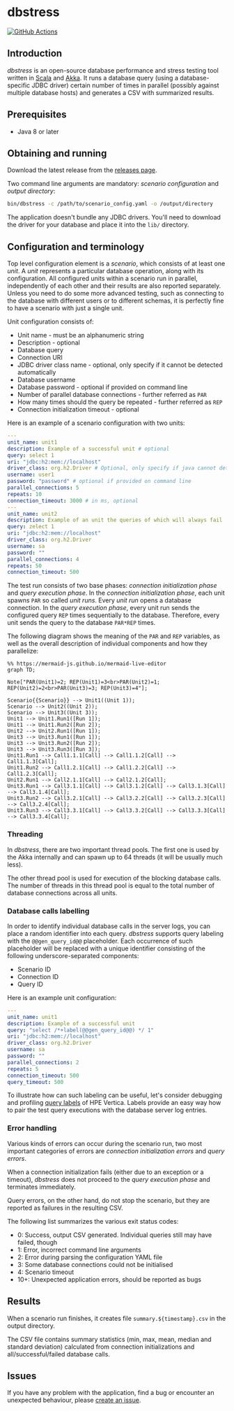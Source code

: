 # dbstress

 [![GitHub Actions](https://github.com/semberal/dbstress/workflows/build/badge.svg)](https://github.com/semberal/dbstress/actions)

## Introduction

_dbstress_ is an open-source database performance and stress testing tool written in
[Scala](http://www.scala-lang.org/) and [Akka](http://akka.io). It runs a database query
(using a database-specific JDBC driver) certain number of times in parallel (possibly against multiple database hosts)
and generates a CSV with summarized results.

## Prerequisites
* Java 8 or later

## Obtaining and running

Download the latest release from the [releases page](https://github.com/semberal/dbstress/releases). 

Two command line arguments are mandatory: _scenario configuration_ and _output directory_:

```bash
bin/dbstress -c /path/to/scenario_config.yaml -o /output/directory
```

The application doesn't bundle any JDBC drivers. You'll need to download the driver for your database and place
it into the `lib/` directory.

## Configuration and terminology

Top level configuration element is a _scenario_, which consists of at least one _unit_.
A _unit_ represents a particular database operation, along with its configuration.
All configured units within a scenario run in parallel, independently of each other and their results are also
reported separately. Unless you need to do some more advanced testing, such as connecting to the database with
different users or to different schemas, it is perfectly fine to have a scenario with just a single unit.

Unit configuration consists of:

* Unit name - must be an alphanumeric string
* Description - optional
* Database query
* Connection URI
* JDBC driver class name - optional, only specify if it cannot be detected automatically
* Database username
* Database password - optional if provided on command line
* Number of parallel database connections - further referred as `PAR`
* How many times should the query be repeated - further referred as `REP`
* Connection initialization timeout - optional

Here is an example of a scenario configuration with two units:

```yaml
---
unit_name: unit1
description: Example of a successful unit # optional
query: select 1
uri: "jdbc:h2:mem://localhost"
driver_class: org.h2.Driver # Optional, only specify if java cannot detect it
username: user1
password: "password" # optional if provided on command line
parallel_connections: 5
repeats: 10
connection_timeout: 3000 # in ms, optional
---
unit_name: unit2
description: Example of an unit the queries of which will always fail
query: zelect 1
uri: "jdbc:h2:mem://localhost"
driver_class: org.h2.Driver
username: sa
password: ""
parallel_connections: 4
repeats: 50
connection_timeout: 500
```

The test run consists of two base phases: _connection initialization phase_ and _query execution phase_.
In the _connection initialization phase_, each unit spawns `PAR` so called _unit runs_.
Every _unit run_ opens a database connection.
In the _query execution phase_, every unit run sends the configured query `REP` times sequentially to the database.
Therefore, every unit sends the query to the database `PAR*REP` times.

The following diagram shows the meaning of the `PAR` and `REP` variables, as well as the overall description of
individual components and how they parallelize:

```mermaid
%% https://mermaid-js.github.io/mermaid-live-editor
graph TD;

Note["PAR(Unit1)=2; REP(Unit1)=3<br>PAR(Unit2)=1; REP(Unit2)=2<br>PAR(Unit3)=3; REP(Unit3)=4"];

Scenario{{Scenario}} --> Unit1((Unit 1));
Scenario --> Unit2((Unit 2));
Scenario --> Unit3((Unit 3));
Unit1 --> Unit1.Run1([Run 1]);
Unit1 --> Unit1.Run2([Run 2]);
Unit2 --> Unit2.Run1([Run 1]);
Unit3 --> Unit3.Run1([Run 1]);
Unit3 --> Unit3.Run2([Run 2]);
Unit3 --> Unit3.Run3([Run 3]);
Unit1.Run1 --> Call1.1.1[Call] --> Call1.1.2[Call] --> Call1.1.3[Call];
Unit1.Run2 --> Call1.2.1[Call] --> Call1.2.2[Call] --> Call1.2.3[Call];
Unit2.Run1 --> Call2.1.1[Call] --> Call2.1.2[Call];
Unit3.Run1 --> Call3.1.1[Call] --> Call3.1.2[Call] --> Call3.1.3[Call] --> Call3.1.4[Call];
Unit3.Run2 --> Call3.2.1[Call] --> Call3.2.2[Call] --> Call3.2.3[Call] --> Call3.2.4[Call];
Unit3.Run3 --> Call3.3.1[Call] --> Call3.3.2[Call] --> Call3.3.3[Call] --> Call3.3.4[Call];
```

### Threading
In _dbstress_, there are two important thread pools. The first one is used by the Akka internally and can spawn up
to 64 threads (it will be usually much less).

The other thread pool is used for execution of the blocking database calls.
The number of threads in this thread pool is equal to the total number of database connections across all units.

### Database calls labelling

In order to identify individual database calls in the server logs, you can place a random identifier into
each query. _dbstress_ supports query labeling with the `@@gen_query_id@@` placeholder. Each occurrence of such
placeholder will be replaced with a unique identifier consisting of the following underscore-separated components:

* Scenario ID
* Connection ID
* Query ID

Here is an example unit configuration:

```yaml
---
unit_name: unit1
description: Example of a successful unit
query: "select /*+label(@@gen_query_id@@) */ 1"
uri: "jdbc:h2:mem://localhost"
driver_class: org.h2.Driver
username: sa
password: ""
parallel_connections: 2
repeats: 5
connection_timeout: 500
query_timeout: 500
```

To illustrate how can such labeling can be useful, let's consider debugging and profiling
[query labels](https://my.vertica.com/docs/7.1.x/HTML/Content/Authoring/AdministratorsGuide/Profiling/HowToLabelQueriesForProfiling.htm)
of HPE Vertica. Labels provide an easy way how to pair the test query executions with the database server log entries.

### Error handling

Various kinds of errors can occur during the scenario run, two most important categories of errors are
_connection initialization errors_ and _query errors_.

When a connection initialization fails (either due to an exception or a timeout),
_dbstress_ does not proceed to the _query execution phase_ and terminates immediately.

Query errors, on the other hand, do not stop the scenario, but they are reported as failures in the resulting CSV.

The following list summarizes the various exit status codes:

* 0: Success, output CSV generated. Individual queries still may have failed, though
* 1: Error, incorrect command line arguments
* 2: Error during parsing the configuration YAML file
* 3: Some database connections could not be initialised
* 4: Scenario timeout
* 10+: Unexpected application errors, should be reported as bugs

## Results

When a scenario run finishes, it creates file `summary.${timestamp}.csv` in the output directory.

The CSV file contains summary statistics (min, max, mean, median and standard deviation) calculated
from connection initializations and all/successful/failed database calls.

## Issues
If you have any problem with the application, find a bug or encounter an unexpected behaviour,
please [create an issue](https://github.com/semberal/dbstress/issues/new).
